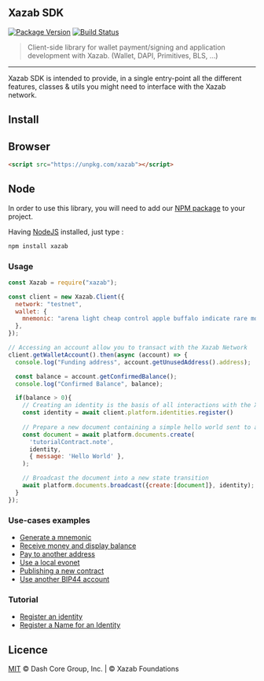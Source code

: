 ## Xazab SDK

[![Package Version](https://img.shields.io/github/package-json/v/xazab/js-xazab-sdk.svg?&style=flat-square)](https://www.npmjs.org/package/xazab)
[![Build Status](https://img.shields.io/travis/com/xazab/js-xazab-sdk.svg?branch=master&style=flat-square)](https://travis-ci.com/xazab/js-xazab-sdk)

> Client-side library for wallet payment/signing and application development with Xazab. (Wallet, DAPI, Primitives, BLS, ...)

---

Xazab SDK is intended to provide, in a single entry-point all the different features, classes & utils you might need to interface with the Xazab network.

## Install

## Browser 

```html
<script src="https://unpkg.com/xazab"></script>
```

## Node

In order to use this library, you will need to add our [NPM package](https://www.npmjs.com/xazab) to your project.

Having [NodeJS](https://nodejs.org/) installed, just type :

```bash
npm install xazab
```

### Usage 

```js
const Xazab = require("xazab");

const client = new Xazab.Client({
  network: "testnet",
  wallet: {
    mnemonic: "arena light cheap control apple buffalo indicate rare motor valid accident isolate",
  },
});

// Accessing an account allow you to transact with the Xazab Network
client.getWalletAccount().then(async (account) => {
  console.log("Funding address", account.getUnusedAddress().address);

  const balance = account.getConfirmedBalance();
  console.log("Confirmed Balance", balance);

  if(balance > 0){
    // Creating an identity is the basis of all interactions with the Xazab Platform
    const identity = await client.platform.identities.register()
    
    // Prepare a new document containing a simple hello world sent to a hypothetical tutorial contract
    const document = await platform.documents.create(
      'tutorialContract.note',
      identity,
      { message: 'Hello World' },
    );

    // Broadcast the document into a new state transition
    await platform.documents.broadcast({create:[document]}, identity);
  }
});
```


### Use-cases examples
- [Generate a mnemonic](/examples/generate-a-new-mnemonic.md) 
- [Receive money and display balance](/examples/receive-money-and-check-balance.md) 
- [Pay to another address](/examples/pay-to-another-address.md) 
- [Use a local evonet](/examples/use-local-evonet.md) 
- [Publishing a new contract](/examples/publishing-a-new-contract.md) 
- [Use another BIP44 account](/examples/use-different-account.md) 
    
### Tutorial
- [Register an identity](https://xazabplatform.readme.io/docs/tutorial-register-an-identity)
- [Register a Name for an Identity](https://xazabplatform.readme.io/docs/tutorial-register-a-name-for-an-identity)
    

## Licence

[MIT](https://github.com/xazab/js-xazab-sdk/blob/master/LICENCE.md) © Dash Core Group, Inc. | © Xazab Foundations

